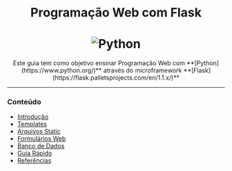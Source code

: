 <h1 align="center">Programação Web com Flask</h1>

<h1 align="center">
    <img alt="Python" title="Python-Flask" src="https://i.imgur.com/LyfMkRr.jpg"> </br>
</h1>

<p align="center">
	Este guia tem como objetivo ensinar Programação Web com **[Python](https://www.python.org/)** através do microframework **[Flask](https://flask.palletsprojects.com/en/1.1.x/)**
</p>

---------------------------------------

### Conteúdo

- [Introdução](https://github.com/the-akira/Flask-Programacao-Web/blob/master/capitulos/Flask.md)
- [Templates](https://github.com/the-akira/Flask-Programacao-Web/blob/master/capitulos/Templates.md)
- [Arquivos Static](https://github.com/the-akira/Flask-Programacao-Web/blob/master/capitulos/Arquivos%20Static.md)
- [Formulários Web](https://github.com/the-akira/Flask-Programacao-Web/blob/master/capitulos/Formul%C3%A1rios%20Web.md)
- [Banco de Dados](https://github.com/the-akira/Flask-Programacao-Web/blob/master/capitulos/Banco%20de%20Dados.md)
- [Guia Rápido](https://github.com/the-akira/Flask-Programacao-Web/blob/master/capitulos/Intro_Flask.md)
- [Referências](https://github.com/the-akira/Flask-Programacao-Web/blob/master/capitulos/Refer%C3%AAncias.md)

